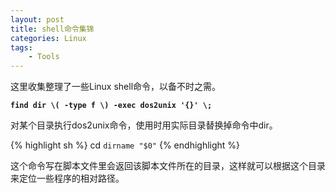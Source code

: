 ```yaml
---
layout: post
title: shell命令集锦 
categories: Linux
tags: 
    - Tools
---
```


这里收集整理了一些Linux shell命令，以备不时之需。


**`find dir \( -type f \) -exec dos2unix '{}' \;`**

对某个目录执行dos2unix命令，使用时用实际目录替换掉命令中dir。

{% highlight sh %}
cd `dirname "$0"`
{% endhighlight %}

这个命令写在脚本文件里会返回该脚本文件所在的目录，这样就可以根据这个目录来定位一些程序的相对路径。


